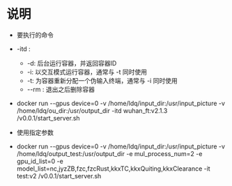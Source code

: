 # 说明



* 要执行的命令


* -itd : 
    * -d: 后台运行容器，并返回容器ID
    * -i: 以交互模式运行容器，通常与 -t 同时使用
    * -t: 为容器重新分配一个伪输入终端，通常与 -i 同时使用
    * --rm : 退出之后删除容器

* docker run --gpus device=0 -v /home/ldq/input_dir:/usr/input_picture -v /home/ldq/ou_dir:/usr/output_dir -itd wuhan_ft:v2.1.3 /v0.0.1/start_server.sh

* 使用指定参数
* docker run --gpus device=0 -v /home/ldq/input_dir:/usr/input_picture -v /home/ldq/output_test:/usr/output_dir -e mul_process_num=2 -e gpu_id_list=0 -e model_list=nc,jyzZB,fzc,fzcRust,kkxTC,kkxQuiting,kkxClearance -it  test:v2 /v0.0.1/start_server.sh




